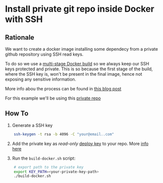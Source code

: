 # Install private git repo inside Docker with SSH

## Rationale

We want to create a docker image installing some dependecy from
a private github repository using SSH read keys.

To do so we use a [multi-stage Docker build](https://docs.docker.com/develop/develop-images/multistage-build/) so we always keep
our SSH keys protected and private.
This is so because the first stage of the build, where the SSH key is, 
won't be present in the final image, hence not exposing any sensitive information.

More info abou the process can be found in [this blog post](https://vsupalov.com/build-docker-image-clone-private-repo-ssh-key/)


For this example we'll be using this [private repo](https://github.com/jmrf/nlu-engine)

## How To
1. Generate a SSH key
```bash
    ssh-keygen -t rsa -b 4096 -C "your@email..com"
```

2. Add the private key as _read-only_ [deploy key](https://github.blog/2015-06-16-read-only-deploy-keys/) to your repo.
More [info here](https://superuser.com/questions/1314064/read-only-access-to-github-repo-via-ssh-key)

3. Run the `build-docker.sh` script:
```bash
    # export path to the private key
    export KEY_PATH=<your-private-key-path>
    ./build-docker.sh
```
